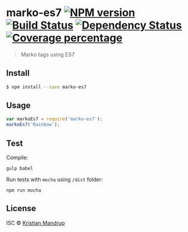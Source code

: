 marko-es7 [![NPM version](https://badge.fury.io/js/marko-es7.svg)](https://npmjs.org/package/marko-es7) [![Build Status](https://travis-ci.org//marko-es7.svg?branch=master)](https://travis-ci.org//marko-es7) [![Dependency Status](https://david-dm.org//marko-es7.svg?theme=shields.io)](https://david-dm.org//marko-es7) [![Coverage percentage](https://coveralls.io/repos//marko-es7/badge.svg)](https://coveralls.io/r//marko-es7)
==========================================================================================================================================================================================================================================================================================================================================================================================================================================

> Marko tags using ES7

Install
-------

```sh
$ npm install --save marko-es7
```

Usage
-----

```js
var markoEs7 = require('marko-es7');
markoEs7('Rainbow');
```

Test
----

Compile:

`gulp babel`

Run tests with `mocha` using `/dist` folder:

`npm run mocha`

License
-------

ISC © [Kristian Mandrup](https://github.com/kristianmandrup)
